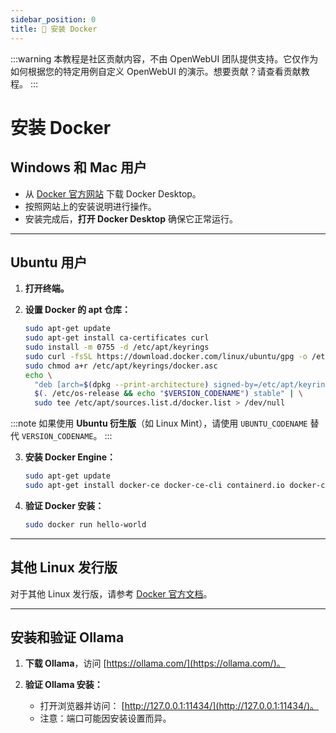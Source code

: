 ```yaml
---
sidebar_position: 0
title: 🐳 安装 Docker
---
```


:::warning
本教程是社区贡献内容，不由 OpenWebUI 团队提供支持。它仅作为如何根据您的特定用例自定义 OpenWebUI 的演示。想要贡献？请查看贡献教程。
:::

# 安装 Docker

## Windows 和 Mac 用户

- 从 [Docker 官方网站](https://www.docker.com/products/docker-desktop) 下载 Docker Desktop。
- 按照网站上的安装说明进行操作。
- 安装完成后，**打开 Docker Desktop** 确保它正常运行。

---

## Ubuntu 用户

1. **打开终端。**

2. **设置 Docker 的 apt 仓库：**

   ```bash
   sudo apt-get update
   sudo apt-get install ca-certificates curl
   sudo install -m 0755 -d /etc/apt/keyrings
   sudo curl -fsSL https://download.docker.com/linux/ubuntu/gpg -o /etc/apt/keyrings/docker.asc
   sudo chmod a+r /etc/apt/keyrings/docker.asc
   echo \
     "deb [arch=$(dpkg --print-architecture) signed-by=/etc/apt/keyrings/docker.asc] https://download.docker.com/linux/ubuntu \
     $(. /etc/os-release && echo "$VERSION_CODENAME") stable" | \
     sudo tee /etc/apt/sources.list.d/docker.list > /dev/null
   ```

:::note
如果使用 **Ubuntu 衍生版**（如 Linux Mint），请使用 `UBUNTU_CODENAME` 替代 `VERSION_CODENAME`。
:::

3. **安装 Docker Engine：**

   ```bash
   sudo apt-get update
   sudo apt-get install docker-ce docker-ce-cli containerd.io docker-compose-plugin
   ```

4. **验证 Docker 安装：**

   ```bash
   sudo docker run hello-world
   ```

---

## 其他 Linux 发行版

对于其他 Linux 发行版，请参考 [Docker 官方文档](https://docs.docker.com/engine/install/)。

---

## 安装和验证 Ollama

1. **下载 Ollama**，访问 [https://ollama.com/](https://ollama.com/)。

2. **验证 Ollama 安装：**
   - 打开浏览器并访问：
     [http://127.0.0.1:11434/](http://127.0.0.1:11434/)。
   - 注意：端口可能因安装设置而异。
